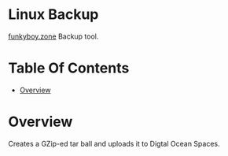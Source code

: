 # Linux Backup
[funkyboy.zone](https://funkyboy.zone) Backup tool.

# Table Of Contents
- [Overview](#overview)

# Overview
Creates a GZip-ed tar ball and uploads it to Digtal Ocean Spaces.
